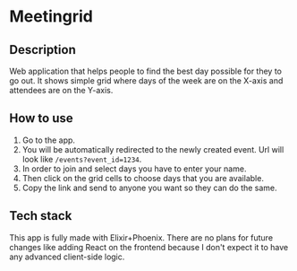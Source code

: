 # Meetingrid

## Description

Web application that helps people to find the best day possible for they to go out. It shows simple grid where days of the week are on the X-axis and attendees are on the Y-axis. 

## How to use

1. Go to the app.
2. You will be automatically redirected to the newly created event. Url will look like `/events?event_id=1234`.
3. In order to join and select days you have to enter your name.
4. Then click on the grid cells to choose days that you are available.
5. Copy the link and send to anyone you want so they can do the same.

## Tech stack

This app is fully made with Elixir+Phoenix. There are no plans for future changes like adding React on the frontend because I don't expect it to have any advanced client-side logic.
